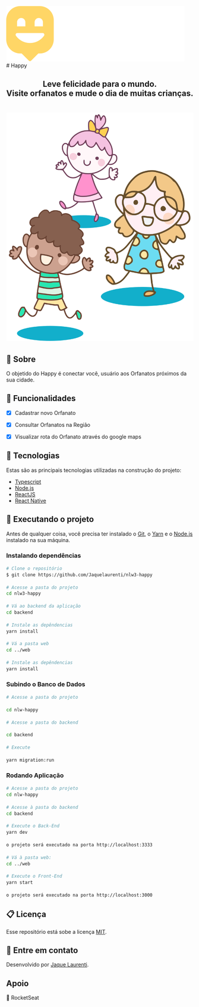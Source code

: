 <img src="web/src/images/logo.svg" style="margin-right: 20px;">
# Happy

<h2 align="center">
  Leve felicidade para o mundo. <br>
  Visite orfanatos e mude o dia de muitas crianças.
</h2>

<h1 align="center">
  <img src="web/src/images/landing.svg" style="width=”10%” height=”20%”">
</h1>




## 📒 Sobre

O objetido do Happy é conectar você, usuário aos Orfanatos próximos da sua cidade.


## 📝 Funcionalidades

  - [x] Cadastrar novo Orfanato <p>
  - [x] Consultar Orfanatos na Região <p>
  - [x] Visualizar rota do Orfanato através do google maps <p>


## 🔨 Tecnologias

Estas são as principais tecnologias utilizadas na construção do projeto:

- [Typescript](https://www.typescriptlang.org/)
- [Node.js](https://nodejs.org/en/)
- [ReactJS](https://reactjs.org/)
- [React Native](https://reactnative.dev/)



## 🚀 Executando o projeto

Antes de qualquer coisa, você precisa ter instalado  o [Git](https://git-scm.com), o [Yarn](https://yarnpkg.com/) e o [Node.js](https://nodejs.org/en/) instalado na sua máquina. 

### Instalando dependências

```bash
# Clone o repositório
$ git clone https://github.com/Jaquelaurenti/nlw3-happy

# Acesse a pasta do projeto
cd nlw3-happy

# Vá ao backend da aplicação
cd backend

# Instale as depêndencias
yarn install

# Vá a pasta web
cd ../web

# Instale as depêndencias
yarn install

```


### Subindo o Banco de Dados

```bash
# Acesse a pasta do projeto 

cd nlw-happy

# Acesse a pasta do backend

cd backend

# Execute 

yarn migration:run


```

### Rodando Aplicação 

```bash
# Acesse a pasta do projeto 
cd nlw-happy

# Acesse à pasta do backend
cd backend

# Execute o Back-End
yarn dev

o projeto será executado na porta http://localhost:3333

# Vá à pasta web:
cd ../web

# Execute o Front-End
yarn start 

o projeto será executado na porta http://localhost:3000

```

## 📋 Licença

Esse repositório está sobe a licença [MIT](https://github.com/jaquelaurenti/nlw3-happy/blob/master/LICENSE.md).


## 🚀 Entre em contato
Desenvolvido por [Jaque Laurenti](https://www.linkedin.com/in/jaqueline-laurenti-30b15933/).

## Apoio 
💜 RocketSeat


